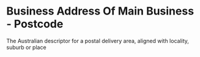 # Business Address Of Main Business - Postcode
The Australian descriptor for a postal delivery area, aligned with locality, suburb or place